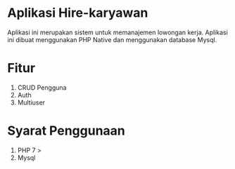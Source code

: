 # Aplikasi Hire-karyawan
Aplikasi ini merupakan sistem untuk memanajemen lowongan kerja. Aplikasi ini dibuat menggunakan PHP Native dan menggunakan database Mysql.

# Fitur
1. CRUD Pengguna
2. Auth
4. Multiuser

# Syarat Penggunaan
1. PHP 7 >
2. Mysql
